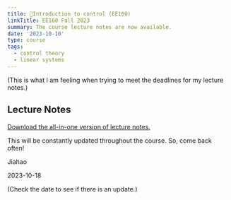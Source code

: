 ```yaml
---
title: 💨Introduction to control (EE160)
linkTitle: EE160 Fall 2023
summary: The course lecture notes are now available.
date: '2023-10-10'
type: course
tags:
  - control theory
  - linear systems
---
```


<!-- {{< toc hide_on="xl" >}} -->


(This is what I am feeling when trying to meet the deadlines for my lecture notes.)


## Lecture Notes

[Download the all-in-one version of lecture notes.](2023ee160.pdf)

This will be constantly updated throughout the course. So, come back often!

Jiahao

2023-10-18

(Check the date to see if there is an update.)
